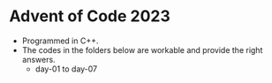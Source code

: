 # Advent of Code 2023
- Programmed in C++.
- The codes in the folders below are workable and provide the right answers.
  - day-01 to day-07

